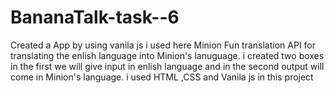 # BananaTalk-task--6
    
Created a App by using vanila js i used here Minion Fun translation API for translating the enlish language into Minion's lanuguage.
i created two boxes in the first we will give input in enlish language and in the second output will come in Minion's language.
i used HTML ,CSS and Vanila js in this project
